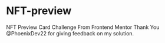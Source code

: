 # NFT-preview
NFT Preview Card Challenge From Frontend Mentor
Thank You @PhoenixDev22 for giving feedback on my solution.
